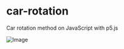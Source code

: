 # car-rotation
Car rotation method on JavaScript with p5.js

![Image](https://i.hizliresim.com/c0ztz7n.gif)

